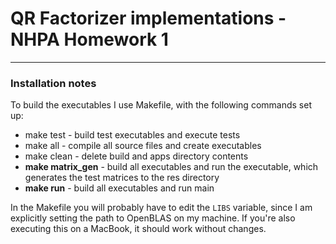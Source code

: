 # QR Factorizer implementations - NHPA Homework 1

---

### Installation notes
To build the executables I use Makefile, with the following commands set up:
+ make test - build test executables and execute tests
+ make all - compile all source files and create executables
+ make clean - delete build and apps directory contents
+ **make matrix_gen** - build all executables and run the executable, which generates the test matrices to the res directory
+ **make run** - build all executables and run main

In the Makefile you will probably have to edit the `LIBS` variable, since I am explicitly setting the path to OpenBLAS on my machine. If you're also executing this on a MacBook, it should work without changes.